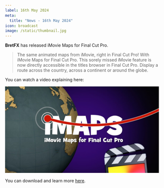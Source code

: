 ```yaml
---
label: 16th May 2024
meta:
  title: "News - 16th May 2024"
icon: broadcast
image: /static/thumbnail.jpg
---
```


**BretFX** has released iMovie Maps for Final Cut Pro.

> The same animated maps from iMovie, right in Final Cut Pro! With iMovie Maps for Final Cut Pro. This sorely missed iMovie feature is now directly accessible in the titles browser in Final Cut Pro. Display a route across the country, across a continent or around the globe.

You can watch a video explaining here:

[![](/static/bretfx-imaps.jpeg)](https://www.youtube.com/watch?v=GbRtspgTF48)

You can download and learn more [here](https://www.bretfx.com/product/imovie-maps-for-final-cut-pro/).